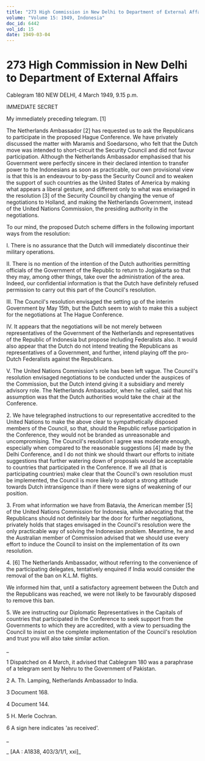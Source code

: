 ```yaml
---
title: "273 High Commission in New Delhi to Department of External Affairs"
volume: "Volume 15: 1949, Indonesia"
doc_id: 6442
vol_id: 15
date: 1949-03-04
---
```


# 273 High Commission in New Delhi to Department of External Affairs

Cablegram 180 NEW DELHI, 4 March 1949, 9.15 p.m.

IMMEDIATE SECRET

My immediately preceding telegram. [1]

The Netherlands Ambassador [2] has requested us to ask the Republicans to participate in the proposed Hague Conference. We have privately discussed the matter with Maramis and Soedarsono, who felt that the Dutch move was intended to short-circuit the Security Council and did not favour participation. Although the Netherlands Ambassador emphasised that his Government were perfectly sincere in their declared intention to transfer power to the Indonesians as soon as practicable, our own provisional view is that this is an endeavour to by-pass the Security Council and to weaken the support of such countries as the United States of America by making what appears a liberal gesture, and different only to what was envisaged in the resolution [3] of the Security Council by changing the venue of negotiations to Holland, and making the Netherlands Government, instead of the United Nations Commission, the presiding authority in the negotiations.

To our mind, the proposed Dutch scheme differs in the following important ways from the resolution:

I. There is no assurance that the Dutch will immediately discontinue their military operations.

II. There is no mention of the intention of the Dutch authorities permitting officials of the Government of the Republic to return to Jogjakarta so that they may, among other things, take over the administration of the area. Indeed, our confidential information is that the Dutch have definitely refused permission to carry out this part of the Council's resolution.

III. The Council's resolution envisaged the setting up of the interim Government by May 15th, but the Dutch seem to wish to make this a subject for the negotiations at The Hague Conference.

IV. It appears that the negotiations will be not merely between representatives of the Government of the Netherlands and representatives of the Republic of Indonesia but propose including Federalists also. It would also appear that the Dutch do not intend treating the Republicans as representatives of a Government, and further, intend playing off the pro-Dutch Federalists against the Republicans.

V. The United Nations Commission's role has been left vague. The Council's resolution envisaged negotiations to be conducted under the auspices of the Commission, but the Dutch intend giving it a subsidiary and merely advisory role. The Netherlands Ambassador, when he called, said that his assumption was that the Dutch authorities would take the chair at the Conference.

2\. We have telegraphed instructions to our representative accredited to the United Nations to make the above clear to sympathetically disposed members of the Council, so that, should the Republic refuse participation in the Conference, they would not be branded as unreasonable and uncompromising. The Council's resolution I agree was moderate enough, especially when compared to the reasonable suggestions [4] made by the Delhi Conference, and I do not think we should thwart our efforts to initiate suggestions that further watering down of proposals would be acceptable to countries that participated in the Conference. If we all (that is participating countries) make clear that the Council's own resolution must be implemented, the Council is more likely to adopt a strong attitude towards Dutch intransigence than if there were signs of weakening of our position.

3\. From what information we have from Batavia, the American member [5] of the United Nations Commission for Indonesia, while advocating that the Republicans should not definitely bar the door for further negotiations, privately holds that stages envisaged in the Council's resolution were the only practicable way of solving the Indonesian problem. Meantime, he and the Australian member of Commission advised that we should use every effort to induce the Council to insist on the implementation of its own resolution.

4\. [6] The Netherlands Ambassador, without referring to the convenience of the participating delegates, tentatively enquired if India would consider the removal of the ban on K.L.M. flights.

We informed him that, until a satisfactory agreement between the Dutch and the Republicans was reached, we were not likely to be favourably disposed to remove this ban.

5\. We are instructing our Diplomatic Representatives in the Capitals of countries that participated in the Conference to seek support from the Governments to which they are accredited, with a view to persuading the Council to insist on the complete implementation of the Council's resolution and trust you will also take similar action.

_

1 Dispatched on 4 March, it advised that Cablegram 180 was a paraphrase of a telegram sent by Nehru to the Government of Pakistan.

2 A. Th. Lamping, Netherlands Ambassador to India.

3 Document 168.

4 Document 144.

5 H. Merle Cochran.

6 A sign here indicates 'as received'.

_

_ [AA : A1838, 403/3/1/1, xxi]_
